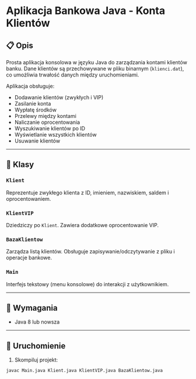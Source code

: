 # Aplikacja Bankowa Java - Konta Klientów

## 📋 Opis

Prosta aplikacja konsolowa w języku Java do zarządzania kontami klientów banku. Dane klientów są przechowywane w pliku binarnym (`klienci.dat`), co umożliwia trwałość danych między uruchomieniami.

Aplikacja obsługuje:
- Dodawanie klientów (zwykłych i VIP)
- Zasilanie konta
- Wypłatę środków
- Przelewy między kontami
- Naliczanie oprocentowania
- Wyszukiwanie klientów po ID
- Wyświetlanie wszystkich klientów
- Usuwanie klientów

---

## 🧾 Klasy

### `Klient`
Reprezentuje zwykłego klienta z ID, imieniem, nazwiskiem, saldem i oprocentowaniem.

### `KlientVIP`
Dziedziczy po `Klient`. Zawiera dodatkowe oprocentowanie VIP.

### `BazaKlientow`
Zarządza listą klientów. Obsługuje zapisywanie/odczytywanie z pliku i operacje bankowe.

### `Main`
Interfejs tekstowy (menu konsolowe) do interakcji z użytkownikiem.

---

## 💾 Wymagania

- Java 8 lub nowsza

---

## 🚀 Uruchomienie

1. Skompiluj projekt:

```bash
javac Main.java Klient.java KlientVIP.java BazaKlientow.java
